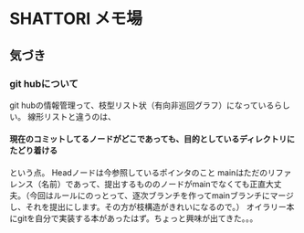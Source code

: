 # SHATTORI メモ場


## 気づき


### git hubについて
git hubの情報管理って、枝型リスト状（有向非巡回グラフ）になっているらしい。
線形リストと違うのは、
#### 現在のコミットしてるノードがどこであっても、目的としているディレクトリにたどり着ける
という点。
Headノードは今参照しているポインタのこと
mainはただのリファレンス（名前）であって、提出するもののノードがmainでなくても正直大丈夫。（今回はルールにのっとって、逐次ブランチを作ってmainブランチにマージし、それを提出にします。その方が枝構造がきれいになるので。）
オイラリー本にgitを自分で実装する本があったはず。ちょっと興味が出てきた。。。

### 


### 
